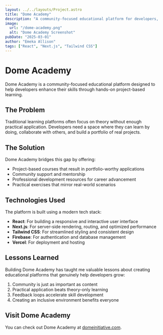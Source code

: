 ```yaml
---
layout: ../../layouts/Project.astro
title: "Dome Academy"
description: "A community-focused educational platform for developers, offering hands-on project-based learning and professional development resources."
image:
  url: "/dome-academy.png"
  alt: "Dome Academy Screenshot"
pubDate: "2025-03-01"
author: "Emeka Allison"
tags: ["React", "Next.js", "Tailwind CSS"]
---
```


# Dome Academy

Dome Academy is a community-focused educational platform designed to help developers enhance their skills through hands-on project-based learning.

## The Problem

Traditional learning platforms often focus on theory without enough practical application. Developers need a space where they can learn by doing, collaborate with others, and build a portfolio of real projects.

## The Solution

Dome Academy bridges this gap by offering:

- Project-based courses that result in portfolio-worthy applications
- Community support and mentorship
- Professional development resources for career advancement
- Practical exercises that mirror real-world scenarios

## Technologies Used

The platform is built using a modern tech stack:

- **React**: For building a responsive and interactive user interface
- **Next.js**: For server-side rendering, routing, and optimized performance
- **Tailwind CSS**: For streamlined styling and consistent design
- **Firebase**: For authentication and database management
- **Vercel**: For deployment and hosting

## Lessons Learned

Building Dome Academy has taught me valuable lessons about creating educational platforms that genuinely help developers grow:

1. Community is just as important as content
2. Practical application beats theory-only learning
3. Feedback loops accelerate skill development
4. Creating an inclusive environment benefits everyone

## Visit Dome Academy

You can check out Dome Academy at [domeinitiative.com](https://domeinitiative.com).
